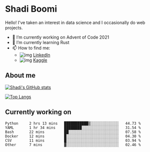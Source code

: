 # Shadi Boomi

Hello! I've taken an interest in data science and I occasionally do web projects.

- 🔭 I’m currently working on Advent of Code 2021
- 🌱 I’m currently learning Rust
- 📫 How to find me: 
  - ![img](https://www.linkedin.com/favicon.ico) [LinkedIn](https://www.linkedin.com/in/shadiboomi/)
  - ![img](https://www.kaggle.com/static/images/favicon.ico) [Kaggle](https://www.kaggle.com/sboomi)

##  About me

[![Shadi's GitHub stats](https://github-readme-stats.vercel.app/api?username=sboomi&show_icons=true&theme=radical)](https://github.com/anuraghazra/github-readme-stats)

[![Top Langs](https://github-readme-stats.vercel.app/api/top-langs/?username=sboomi&layout=compact&theme=default)](https://github.com/anuraghazra/github-readme-stats)

## Currently working on

<!--START_SECTION:waka-->

```text
Python     2 hrs 13 mins   ███████████▒░░░░░░░░░░░░░   44.73 %
YAML       1 hr 34 mins    ████████░░░░░░░░░░░░░░░░░   31.54 %
Bash       22 mins         ██░░░░░░░░░░░░░░░░░░░░░░░   07.58 %
Docker     12 mins         █░░░░░░░░░░░░░░░░░░░░░░░░   04.30 %
CSV        11 mins         █░░░░░░░░░░░░░░░░░░░░░░░░   03.94 %
Other      7 mins          ▓░░░░░░░░░░░░░░░░░░░░░░░░   02.46 %
```

<!--END_SECTION:waka-->
